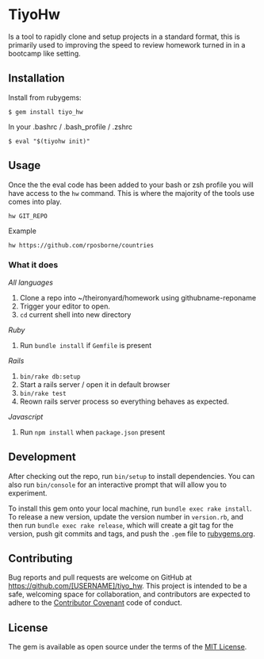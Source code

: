 # TiyoHw

Is a tool to rapidly clone and setup projects in a standard format, this is primarily
used to improving the speed to review homework turned in in a bootcamp like setting.

## Installation

Install from rubygems:

    $ gem install tiyo_hw

In your .bashrc / .bash_profile / .zshrc

    $ eval "$(tiyohw init)"

## Usage

Once the the eval code has been added to your bash or zsh profile you will have access to the `hw` command.  This is where the majority of the tools use comes into play.

  `hw GIT_REPO`

  Example

  `hw https://github.com/rposborne/countries`

### What it does

_All languages_

1. Clone a repo into ~/theironyard/homework using githubname-reponame
2. Trigger your editor to open. 
3. `cd` current shell into new directory

_Ruby_

1. Run `bundle install`  if `Gemfile` is present

_Rails_

1. `bin/rake db:setup`
2.  Start a rails server / open it in default browser
3.  `bin/rake test`
4.  Reown rails server process so everything behaves as expected.

_Javascript_

1. Run `npm install` when `package.json` present

## Development

After checking out the repo, run `bin/setup` to install dependencies. You can also run `bin/console` for an interactive prompt that will allow you to experiment.

To install this gem onto your local machine, run `bundle exec rake install`. To release a new version, update the version number in `version.rb`, and then run `bundle exec rake release`, which will create a git tag for the version, push git commits and tags, and push the `.gem` file to [rubygems.org](https://rubygems.org).

## Contributing

Bug reports and pull requests are welcome on GitHub at https://github.com/[USERNAME]/tiyo_hw. This project is intended to be a safe, welcoming space for collaboration, and contributors are expected to adhere to the [Contributor Covenant](http://contributor-covenant.org) code of conduct.


## License

The gem is available as open source under the terms of the [MIT License](http://opensource.org/licenses/MIT).

